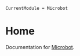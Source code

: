 ```@meta
CurrentModule = Microbot
```

# Home

Documentation for [Microbot](https://github.com/czimm79/Microbot.jl).



